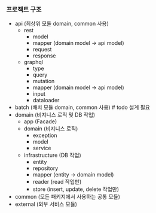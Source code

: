 ### 프로젝트 구조

- api (최상위 모듈 domain, common 사용)
  - rest
    - model
    - mapper (domain model -> api model)
    - request
    - response
  - graphql
    - type
    - query
    - mutation
    - mapper (domain model -> api model)
    - input
    - dataloader
- batch (배치 모듈 domain, common 사용) # todo 설계 필요
- domain (비지니스 로직 및 DB 작업)
  - app (Facade)
  - domain (비지니스 로직)
    - exception
    - model
    - service
  - infrastructure (DB 작업)
    - entity
    - repository
    - mapper (entity -> domain model)
    - reader (read 작업만)
    - store (insert, update, delete 작업만)
- common (모든 패키지에서 사용하는 공통 모듈)
- external (외부 서비스 모듈)